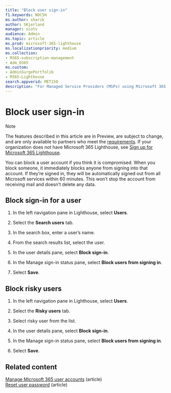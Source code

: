 ```yaml
---
title: "Block user sign-in"
f1.keywords: NOCSH
ms.author: sharik
author: SKjerland
manager: scotv
audience: Admin
ms.topic: article
ms.prod: microsoft-365-lighthouse
ms.localizationpriority: medium
ms.collection:
- M365-subscription-management
- Adm_O365
ms.custom:
- AdminSurgePortfolib
- M365-Lighthouse                         
search.appverid: MET150
description: "For Managed Service Providers (MSPs) using Microsoft 365 Lighthouse, learn how to block user sign-in."
---
```


# Block user sign-in

> [!NOTE]
> The features described in this article are in Preview, are subject to change, and are only available to partners who meet the [requirements](m365-lighthouse-requirements.md). If your organization does not have Microsoft 365 Lighthouse, see [Sign up for Microsoft 365 Lighthouse](m365-lighthouse-sign-up.md).

You can block a user account if you think it is compromised. When you block someone, it immediately blocks anyone from signing into that account. If they’re signed in, they will be automatically signed out from all Microsoft services within 60 minutes. This won’t stop the account from receiving mail and doesn’t delete any data.

## Block sign-in for a user

1. In the left navigation pane in Lighthouse, select **Users**.

2. Select the **Search users** tab.

3. In the search box, enter a user’s name.

4. From the search results list, select the user.

5. In the user details pane, select **Block sign-in**.

6. In the Manage sign-in status pane, select **Block users from signing in**.

7. Select **Save**.

## Block risky users

1. In the left navigation pane in Lighthouse, select **Users**.

2. Select the **Risky users** tab.

3. Select risky user from the list.

4. In the user details pane, select **Block sign-in**.

5. In the Manage sign-in status pane, select **Block users from signing in**.

6. Select **Save**.

## Related content

[Manage Microsoft 365 user accounts](../enterprise/manage-microsoft-365-accounts.md) (article)\
[Reset user password](m365-lighthouse-reset-user-password.md) (article)
